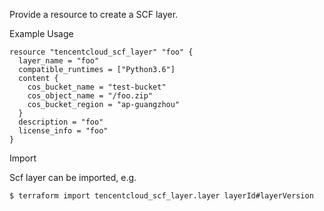 Provide a resource to create a SCF layer.

Example Usage

```hcl
resource "tencentcloud_scf_layer" "foo" {
  layer_name = "foo"
  compatible_runtimes = ["Python3.6"]
  content {
    cos_bucket_name = "test-bucket"
    cos_object_name = "/foo.zip"
    cos_bucket_region = "ap-guangzhou"
  }
  description = "foo"
  license_info = "foo"
}
```
Import

Scf layer can be imported, e.g.

```
$ terraform import tencentcloud_scf_layer.layer layerId#layerVersion
```